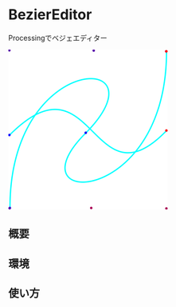 # BezierEditor
Processingでベジェエディター  

<img src="https://github.com/takeYY/BezierEditor/blob/master/BezierEditor/Bezier.png" width="320px">

## 概要

## 環境

## 使い方
